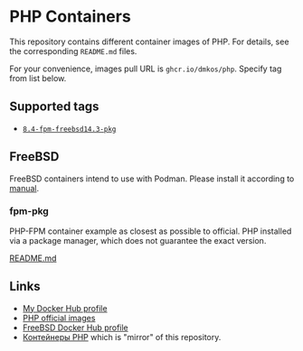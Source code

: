 # PHP Containers

This repository contains different container images of PHP. For details, see
the corresponding `README.md` files.

For your convenience, images pull URL is `ghcr.io/dmkos/php`.
Specify tag from list below.

## Supported tags

* [`8.4-fpm-freebsd14.3-pkg`](./freebsd/fpm-pkg/8.4/Containerfile)

## FreeBSD

FreeBSD containers intend to use with Podman. Please install it according to
[manual](https://podman.io/docs/installation#installing-on-freebsd-140).

### fpm-pkg

PHP-FPM container example as closest as possible to official. PHP installed
via a package manager, which does not guarantee the exact version.

[README.md](./freebsd/fpm-pkg/README.md)

## Links

* [My Docker Hub profile](https://hub.docker.com/u/dmkos)
* [PHP official images](https://hub.docker.com/_/php)
* [FreeBSD Docker Hub profile](https://hub.docker.com/u/freebsd)
* [Контейнеры PHP](https://git.dmkos.ru/containers/php) which is "mirror"
of this repository.
